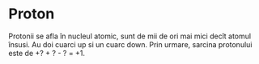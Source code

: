 # Proton

Protonii se afla în nucleul atomic, sunt de mii de ori mai mici decît atomul
însusi. Au doi cuarci up si un cuarc down. Prin urmare, sarcina protonului este
de +? + ? - ? = +1.
